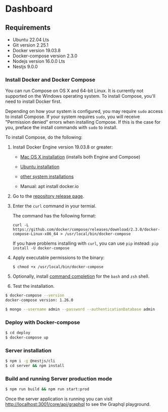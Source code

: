 # Dashboard

## Requirements

- Ubuntu 22.04 Lts
- Git version 2.25.1
- Docker version 19.03.8
- Docker-compose version 2.3.0
- Nodejs version 16.0.0 Lts
- Nestjs 9.0.0

### Install Docker and Docker Compose

You can run Compose on OS X and 64-bit Linux. It is currently not supported on
the Windows operating system. To install Compose, you'll need to install Docker
first.

Depending on how your system is configured, you may require `sudo` access to
install Compose. If your system requires `sudo`, you will receive "Permission
denied" errors when installing Compose. If this is the case for you, preface the
install commands with `sudo` to install.

To install Compose, do the following:

1.  Install Docker Engine version 19.03.8 or greater:

    - <a href="https://docs.docker.com/installation/mac/" target="_blank">Mac OS X installation</a> (installs both Engine and Compose)

    - <a href="https://docs.docker.com/installation/ubuntulinux/" target="_blank">Ubuntu installation</a>

    - <a href="https://docs.docker.com/installation/" target="_blank">other system installations</a>

    - Manual: apt install docker.io

2.  Go to the <a href="https://github.com/docker/compose/releases" target="_blank">repository release page</a>.

3.  Enter the `curl` command in your termial.

    The command has the following format:

        curl -L https://github.com/docker/compose/releases/download/2.3.0/docker-compose-Linux-x86_64 > /usr/local/bin/docker-compose

    If you have problems installing with `curl`, you can use `pip` instead: `pip install -U docker-compose`

4.  Apply executable permissions to the binary:

        $ chmod +x /usr/local/bin/docker-compose

5.  Optionally, install [command completion](completion.md) for the
    `bash` and `zsh` shell.

6.  Test the installation.

```bash
$ docker-compose --version
docker-compose version: 1.26.0
```

```bash
$ mongo --username admin --password --authenticationDatabase admin
```

### Deploy with Docker-compose

```bash
$ cd deploy
$ docker-compose up
```

### Server installation

```bash
$ npm i -g @nestjs/cli
$ cd server && npm install
```

### Build and running Server production mode

```bash
$ npm run build && npm run start:prod
```

Once the server application is running you can visit [http://localhost:3001/core/api/graphql](http://localhost:3001/core/api/graphql) to see the Graphql playground.
